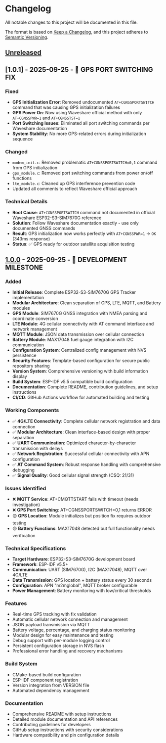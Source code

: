 # Changelog

All notable changes to this project will be documented in this file.

The format is based on [Keep a Changelog](https://keepachangelog.com/en/1.0.0/),
and this project adheres to [Semantic Versioning](https://semver.org/spec/v2.0.0.html).

## [Unreleased]

## [1.0.1] - 2025-09-25 - 🎯 GPS PORT SWITCHING FIX

### Fixed
- **GPS Initialization Error**: Removed undocumented `AT+CGNSSPORTSWITCH` command that was causing GPS initialization failures
- **GPS Power On**: Now using Waveshare official method with only `AT+CGNSSPWR=1` and `AT+CGNSSTST=1`
- **Port Switching Issues**: Eliminated all port switching commands per Waveshare documentation
- **System Stability**: No more GPS-related errors during initialization sequence

### Changed  
- `modem_init.c`: Removed problematic `AT+CGNSSPORTSWITCH=0,1` command from GPS initialization
- `gps_module.c`: Removed port switching commands from power on/off functions
- `lte_module.c`: Cleaned up GPS interference prevention code
- Updated all comments to reflect Waveshare official approach

### Technical Details
- **Root Cause**: `AT+CGNSSPORTSWITCH` command not documented in official Waveshare ESP32-S3-SIM7670G reference
- **Solution**: Follow Waveshare documentation exactly - use only documented GNSS commands
- **Result**: GPS initialization now works perfectly with `AT+CGNSSPWR=1` → `OK` (343ms response)
- **Status**: ✅ GPS ready for outdoor satellite acquisition testing

## [1.0.0] - 2025-09-25 - 🚧 DEVELOPMENT MILESTONE

### Added
- **Initial Release**: Complete ESP32-S3-SIM7670G GPS Tracker implementation
- **Modular Architecture**: Clean separation of GPS, LTE, MQTT, and Battery modules
- **GPS Module**: SIM7670G GNSS integration with NMEA parsing and coordinate conversion
- **LTE Module**: 4G cellular connectivity with AT command interface and network management
- **MQTT Module**: JSON data transmission over cellular connection
- **Battery Module**: MAX17048 fuel gauge integration with I2C communication
- **Configuration System**: Centralized config management with NVS persistence
- **Security Features**: Template-based configuration for secure public repository sharing
- **Version System**: Comprehensive versioning with build information display
- **Build System**: ESP-IDF v5.5 compatible build configuration
- **Documentation**: Complete README, contribution guidelines, and setup instructions
- **CI/CD**: GitHub Actions workflow for automated building and testing

### Working Components
- ✅ **4G/LTE Connectivity**: Complete cellular network registration and data connection
- ✅ **Modular Architecture**: Clean interface-based design with proper separation
- ✅ **UART Communication**: Optimized character-by-character transmission with delays
- ✅ **Network Registration**: Successful cellular connectivity with APN configuration
- ✅ **AT Command System**: Robust response handling with comprehensive debugging
- ✅ **Signal Quality**: Good cellular signal strength (CSQ: 21/31)

### Issues Identified
- ❌ **MQTT Service**: AT+CMQTTSTART fails with timeout (needs investigation)
- ❌ **GPS Port Switching**: AT+CGNSSPORTSWITCH=0,1 returns ERROR
- 🟡 **GPS Location**: Module initializes but position fix requires outdoor testing
- 🟡 **Battery Functions**: MAX17048 detected but full functionality needs verification

### Technical Specifications
- **Target Hardware**: ESP32-S3-SIM7670G development board
- **Framework**: ESP-IDF v5.5+
- **Communication**: UART (SIM7670G), I2C (MAX17048), MQTT over 4G/LTE
- **Data Transmission**: GPS location + battery status every 30 seconds
- **Configuration**: APN "m2mglobal", MQTT broker configurable
- **Power Management**: Battery monitoring with low/critical thresholds

### Features
- Real-time GPS tracking with fix validation
- Automatic cellular network connection and management
- JSON payload transmission via MQTT
- Battery voltage, percentage, and charging status monitoring
- Modular design for easy maintenance and testing
- Debug support with per-module logging control
- Persistent configuration storage in NVS flash
- Professional error handling and recovery mechanisms

### Build System
- CMake-based build configuration
- ESP-IDF component registration
- Version integration from VERSION file
- Automated dependency management

### Documentation
- Comprehensive README with setup instructions
- Detailed module documentation and API references
- Contributing guidelines for developers
- GitHub setup instructions with security considerations
- Hardware compatibility and pin configuration details

[Unreleased]: https://github.com/yourusername/ESP32-S3-SIM7670G-4G/compare/v1.0.0...HEAD
[1.0.0]: https://github.com/yourusername/ESP32-S3-SIM7670G-4G/releases/tag/v1.0.0